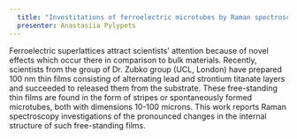 ```yaml
---
  title: "Investitations of ferroelectric microtubes by Raman spectroscopy"
  presenter: Anastasiia Pylypets
---
```

Ferroelectric superlattices attract scientists’ attention
because of novel effects which occur there in comparison to bulk materials.
Recently, scientists from the group of Dr. Zubko group (UCL, London)
have prepared 100 nm thin films consisting of alternating lead and strontium
titanate layers and succeeded to released them from the substrate.
These free-standing thin films are found in the form of stripes or
spontaneously formed microtubes, both with dimensions 10-100 microns.
This work reports Raman spectroscopy investigations of the pronounced changes
in the internal structure of such free-standing films.
